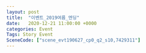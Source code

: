 ```yaml
---
layout: post
title:  "이벤트_2019여름_엔딩"
date:   2020-12-21 11:00:00 +0000
categories: Event
Tags: Story Event
SceneCode: ["scene_evt190627_cp0_q2_s10,7429311"]
---
```


